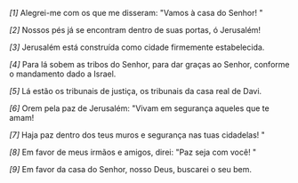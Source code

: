 *[1]* Alegrei-me com os que me disseram: "Vamos à casa do Senhor! "

*[2]* Nossos pés já se encontram dentro de suas portas, ó Jerusalém!

*[3]* Jerusalém está construída como cidade firmemente estabelecida.

*[4]* Para lá sobem as tribos do Senhor, para dar graças ao Senhor, conforme o mandamento dado a Israel.

*[5]* Lá estão os tribunais de justiça, os tribunais da casa real de Davi.

*[6]* Orem pela paz de Jerusalém: "Vivam em segurança aqueles que te amam!

*[7]* Haja paz dentro dos teus muros e segurança nas tuas cidadelas! "

*[8]* Em favor de meus irmãos e amigos, direi: "Paz seja com você! "

*[9]* Em favor da casa do Senhor, nosso Deus, buscarei o seu bem.


